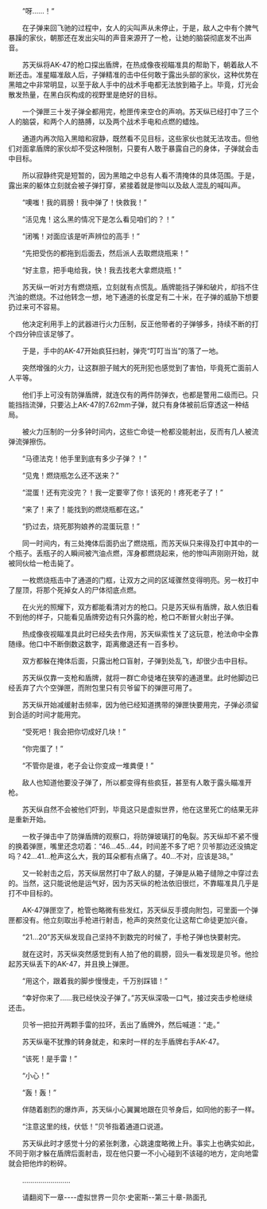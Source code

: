 <div class="read-content j_readContent" id="">
                <p>　　“呀……！“<p>　　在子弹来回飞驰的过程中，女人的尖叫声从未停止，于是，敌人之中有个脾气暴躁的家伙，朝那还在发出尖叫的声音来源开了一枪，让她的脑袋彻底发不出声音。<p>　　苏天纵将AK-47的枪口探出盾牌，在热成像夜视瞄准具的帮助下，朝着敌人不断还击。准星瞄准敌人后，子弹精准的击中任何敢于露出头部的家伙，这种优势在黑暗之中非常明显，以至于敌人手中的战术手电都无法放到箱子上。毕竟，灯光会散发热量，在黑白灰构成的视野里是绝好的目标。<p>　　一个弹匣三十发子弹全都用完，枪匣传来空仓的声响。苏天纵已经打中了三个人的脑袋，和两个人的胳膊，以及两个战术手电和点燃的蜡烛。<p>　　通道内再次陷入黑暗和寂静，既然看不见目标，这些家伙也就无法攻击。但他们对面拿盾牌的家伙却不受这种限制，只要有人敢于暴露自己的身体，子弹就会击中目标。<p>　　所以寂静终究是短暂的，因为黑暗之中总有人看不清掩体的具体范围。于是，露出来的躯体立刻就会被子弹打穿，紧接着就是惨叫以及敌人混乱的喊叫声。<p>　　“噢嗤！我的肩膀！我中弹了！快救我！”<p>　　“活见鬼！这么黑的情况下是怎么看见咱们的？！”<p>　　“闭嘴！对面应该是听声辨位的高手！”<p>　　“先把受伤的都拖到后面去，然后派人去取燃烧瓶来！”<p>　　“好主意，把手电给我，快！我去找老大拿燃烧瓶！”<p>　　苏天纵一听对方有燃烧瓶，立刻就有点慌乱。盾牌能挡子弹和破片，却挡不住汽油的燃烧。不过他转念一想，地下通道的长度足有二十米，在子弹的威胁下想要扔过来可不容易。<p>　　他决定利用手上的武器进行火力压制，反正他带者的子弹够多，持续不断的打个四分钟应该足够了。<p>　　于是，手中的AK-47开始疯狂扫射，弹壳“叮叮当当”的落了一地。<p>　　突然增强的火力，让这群胆子贼大的死刑犯也感觉到了害怕，毕竟死亡面前人人平等。<p>　　他们手上可没有防弹盾牌，就连仅有的两件防弹衣，也都是警用二级而已。只能挡挡流弹，只要沾上AK-47的7.62mm子弹，就只有身体被前后穿透这一种结局。<p>　　被火力压制的一分多钟时间内，这些亡命徒一枪都没能射出，反而有几人被流弹流弹擦伤。<p>　　“马德法克！他手里到底有多少子弹？！”<p>　　“见鬼！燃烧瓶怎么还不送来？”<p>　　“混蛋！还有完没完？！我一定要宰了你！该死的！疼死老子了！”<p>　　“来了！来了！能找到的燃烧瓶都在这。”<p>　　“扔过去，烧死那狗娘养的混蛋玩意！”<p>　　同一时间内，有三处掩体后面扔出了燃烧瓶，而苏天纵只来得及打中其中的一个瓶子。丢瓶子的人瞬间被汽油点燃，浑身都燃烧起来，他的惨叫声刚刚开始，就被同伙给一枪击毙了。<p>　　一枚燃烧瓶击中了通道的门框，让双方之间的区域骤然变得明亮。另一枚打中了屋顶，将那个死掉女人的尸体彻底点燃。<p>　　在火光的照耀下，双方都能看清对方的枪口。只是苏天纵有盾牌，敌人依旧看不到他的样子，只能看见盾牌旁边有只外露的枪，枪口不断冒火射出子弹。<p>　　热成像夜视瞄准具此时已经失去作用，苏天纵索性关了这玩意，枪法命中全靠随缘。他口中不断倒数这数字，距离撤退还有一百多秒。<p>　　双方都躲在掩体后面，只露出枪口盲射，子弹到处乱飞，却很少击中目标。<p>　　苏天纵仅靠一支枪和盾牌，就将一群亡命徒堵在狭窄的通道里。此时他脚边已经丢弃了六个空弹匣，而附包里只有贝爷留下的弹匣可用了。<p>　　苏天纵开始减缓射击频率，因为他已经知道携带的弹匣快要用完，子弹必须留到合适的时间才能用完。<p>　　“受死吧！我会把你切成好几块！”<p>　　“你完蛋了！”<p>　　“不管你是谁，老子会让你变成一堆粪便！”<p>　　敌人也知道他要没子弹了，所以都变得有些疯狂，甚至有人敢于露头瞄准开枪。<p>　　苏天纵自然不会被他们吓到，毕竟这只是虚拟世界，他在这里死亡的结果无非是重新开始。<p>　　一枚子弹击中了防弹盾牌的观察口，将防弹玻璃打的龟裂。苏天纵却不紧不慢的换着弹匣，嘴里还念叨着：“46…45…44，时间差不多了吧？贝爷那边还没搞定吗？42…41…枪声这么大，我的耳朵都有点痛了。40…不对，应该是38。”<p>　　又一轮射击之后，苏天纵居然打中了敌人的腿，子弹是从箱子缝隙之中穿过去的。当然，这只能说他是运气好，因为苏天纵的枪法依旧很烂，不靠瞄准具几乎是打不中目标的。<p>　　AK-47弹匣空了，枪管也略微有些发红，苏天纵反手摸向附包，可里面一个弹匣都没有。他立刻取出手枪进行射击，枪声的突然变化让这帮亡命徒更加兴奋。<p>　　“21…20”苏天纵发现自己坚持不到数完的时候了，手枪子弹也快要射完。<p>　　就在这时，苏天纵突然感觉到有人拍了他的肩膀，回头一看发现是贝爷。他捡起苏天纵丢下的AK-47，并且换上弹匣。<p>　　“用这个，跟着我的脚步慢慢走，千万别踩错！”<p>　　“幸好你来了……我已经快没子弹了。”苏天纵深吸一口气，接过突击步枪继续还击。<p>　　贝爷一把拉开两颗手雷的拉环，丢出了盾牌外，然后喊道：“走。”<p>　　苏天纵毫不犹豫的转身就走，和来时一样的左手盾牌右手AK-47。<p>　　“该死！是手雷！”<p>　　“小心！”<p>　　“轰！轰！”<p>　　伴随着剧烈的爆炸声，苏天纵小心翼翼地跟在贝爷身后，如同他的影子一样。<p>　　“注意这里的线，伏低！”贝爷指着通道口说道。<p>　　苏天纵此时才感觉十分的紧张刺激，心跳速度略微上升。事实上也确实如此，不同于刚才躲在盾牌后面射击，现在他只要一不小心碰到不该碰的地方，定向地雷就会把他炸的粉碎。<p>　　……………………<p>　　请翻阅下一章----虚拟世界一贝尔·史密斯--第三十章-熟面孔<p>　　<p> 
            </div>